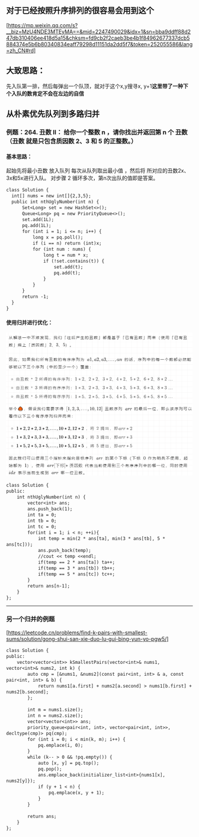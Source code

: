 ## 对于已经按照升序排列的很容易会用到这个

[https://mp.weixin.qq.com/s?__biz=MzU4NDE3MTEyMA==&mid=2247490029&idx=1&sn=bba9ddff88d247db310406ee418d5a15&chksm=fd9cb2f2caeb3be4b1f84962677337dcb5884374e5b6b80340834eaff79298d11151da2dd5f7&token=252055586&lang=zh_CN#rd]

## 大致思路：
先入队第一排，然后每弹出一个队顶，就对于这个x,y搜寻x, y+1**这里带了一种下个入队的数肯定不会在左边的自信**

## 从朴素优先队列到多路归并
### 例题：264. 丑数 II： 给你一个整数 n ，请你找出并返回第 n 个 丑数 （丑数 就是只包含质因数 2、3 和 5 的正整数。）
#### 基本思路：
  起始先将最小丑数  放入队列
  每次从队列取出最小值 ，然后将  所对应的丑数2x、3x和5x进行入队。
  对步骤 2 循环多次，第n次出队的值即是答案。
```
class Solution {
  int[] nums = new int[]{2,3,5};
  public int nthUglyNumber(int n) {
      Set<Long> set = new HashSet<>();
      Queue<Long> pq = new PriorityQueue<>();
      set.add(1L);
      pq.add(1L);
      for (int i = 1; i <= n; i++) {
          long x = pq.poll();
          if (i == n) return (int)x;
          for (int num : nums) {
              long t = num * x;
              if (!set.contains(t)) {
                  set.add(t);
                  pq.add(t);
              }
          }
      }
      return -1;
  }
}
```
#### 使用归并进行优化：
![归并优化思路](/一些奇妙的算法/imgs/归并优化思路.png)
```
class Solution {
public:
    int nthUglyNumber(int n) {
        vector<int> ans;
        ans.push_back(1);
        int ta = 0;
        int tb = 0;
        int tc = 0;
        for(int i = 1; i < n; ++i){
            int temp = min(2 * ans[ta], min(3 * ans[tb], 5 * ans[tc]));
            ans.push_back(temp);
            //cout << temp <<endl;
            if(temp == 2 * ans[ta]) ta++;
            if(temp == 3 * ans[tb]) tb++;
            if(temp == 5 * ans[tc]) tc++;
        }
        return ans[n-1];
    }
};
```

---

### 另一个归并的例题
[https://leetcode.cn/problems/find-k-pairs-with-smallest-sums/solution/gong-shui-san-xie-duo-lu-gui-bing-yun-yo-pgw5/]
```
class Solution {
public:
    vector<vector<int>> kSmallestPairs(vector<int>& nums1, vector<int>& nums2, int k) {
        auto cmp = [&nums1, &nums2](const pair<int, int> & a, const pair<int, int> & b) {
            return nums1[a.first] + nums2[a.second] > nums1[b.first] + nums2[b.second];
        };

        int m = nums1.size();
        int n = nums2.size();
        vector<vector<int>> ans;   
        priority_queue<pair<int, int>, vector<pair<int, int>>, decltype(cmp)> pq(cmp);
        for (int i = 0; i < min(k, m); i++) {
            pq.emplace(i, 0);
        }
        while (k-- > 0 && !pq.empty()) {
            auto [x, y] = pq.top(); 
            pq.pop();
            ans.emplace_back(initializer_list<int>{nums1[x], nums2[y]});
            if (y + 1 < n) {
                pq.emplace(x, y + 1);
            }
        }

        return ans;
    }
};
```
